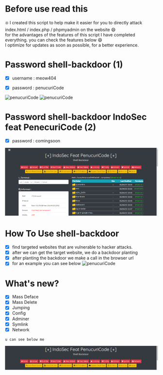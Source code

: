 # Before use read this

:sparkle: I created this script to help make it easier for you to directly attack index.html / index.php / phpmyadmin on the website :smile:<br>
for the advantages of the features of this script I have completed everything. you can check the features below :smile:<br>
I optimize for updates as soon as possible, for a better experience.

# Password shell-backdoor (1)
- [x] username : meow404
- [x] password : penucuriCode 


![penucuriCode](https://github.com/penucuriCode/shell-backdoor/blob/main/ss1.PNG)
![penucuriCode](https://github.com/penucuriCode/shell-backdoor/blob/main/Spoiler02.PNG)

# Password shell-backdoor IndoSec feat PenecuriCode (2)
- [x] password : comingsoon


![penucuriCode](https://github.com/penucuriCode/shell-backdoor/blob/main/Shell%20IndoSec%20Feat%20PenucuriCode.PNG)

# How To Use shell-backdoor

- [x] find targeted websites that are vulnerable to hacker attacks.
- [x] after we can get the target website, we do a backdoor planting
- [x] after planting the backdoor we make a call in the browser url
- [x] for an example you can see below 
![penucuriCode](https://github.com/penucuriCode/shell-backdoor/blob/main/howtouse.gif)

# What's new?
- [x] Mass Deface
- [x] Mass Delete
- [x] Jumping
- [x] Config
- [x] Adminer
- [x] Symlink
- [x] Network
```
u can see below me
```
![penucuriCode](https://github.com/penucuriCode/shell-backdoor/blob/main/NewFitur.png)

